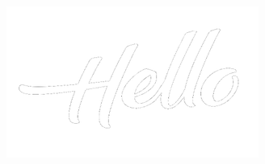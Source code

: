 <div align="center">
  <div>
    <img src="https://github.com/MahmoudAhmed2003/MahmoudAhmed2003/blob/da9c03a9d0ae6ff7ebe65c96e9a45f5f174378b5/Imgs/Hello2.gif"
         alt="side Gif" height="300" width="500"/> 
 </div>
  
</div>

